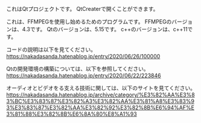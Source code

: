 
これはQtプロジェクトです。
QtCreaterで開くことができます。

これは、FFMPEGを使用し始めるためのプログラムです。
FFMPEGのバージョンは、4.3です。
Qtのバージョンは、5.15です。
c++のバージョンは、c++11です。

コードの説明は以下を見てください。
https://nakadasanda.hatenablog.jp/entry/2020/06/26/100000

Qtの開発環境の構築については、以下を参照してください。
https://nakadasanda.hatenablog.jp/entry/2020/06/22/223846

オーディオとビデオをる支える技術に関しては、以下のサイトを見てください。
https://nakadasanda.hatenablog.jp/archive/category/%E3%82%AA%E3%83%BC%E3%83%87%E3%82%A3%E3%82%AA%E3%81%A8%E3%83%93%E3%83%87%E3%82%AA%E3%82%92%E3%82%8B%E6%94%AF%E3%81%88%E3%82%8B%E6%8A%80%E8%A1%93
